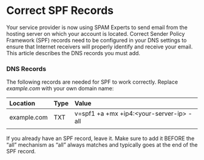 # Correct SPF Records

Your service provider is now using SPAM Experts to send email from the hosting server on which your account is located. Correct Sender Policy Framework \(SPF\) records need to be configured in your DNS settings to ensure that Internet receivers will properly identify and receive your email. This article describes the DNS records you must add.

### DNS Records

The following records are needed for SPF to work correctly. Replace _example.com_ with your own domain name:

| **Location** |   **Type** |   **Value** |
| :--- | :--- | :--- |
| example.com |   TXT |   v=spf1 +a +mx +ip4:&lt;your-server-ip&gt; -all |
|  |  |  |

If you already have an SPF record, leave it. Make sure to add it BEFORE the “all” mechanism as “all” always matches and typically goes at the end of the SPF record.

